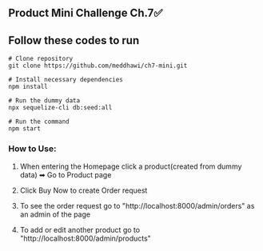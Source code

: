 ## **Product Mini Challenge Ch.7✅**

## Follow these codes to run

```
# Clone repository
git clone https://github.com/meddhawi/ch7-mini.git

# Install necessary dependencies
npm install

# Run the dummy data
npx sequelize-cli db:seed:all

# Run the command
npm start

```

### How to Use:
1. When entering the Homepage click a product(created from dummy data) ➡ Go to Product page
2. Click Buy Now to create Order request

3. To see the order request go to "http://localhost:8000/admin/orders" as an admin of the page
4. To add or edit another product go to "http://localhost:8000/admin/products"